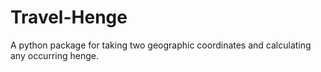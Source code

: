 # Travel-Henge
A python package for taking two geographic coordinates and calculating any occurring henge.
